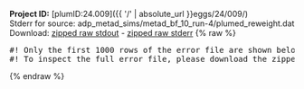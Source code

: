 **Project ID:** [plumID:24.009]({{ '/' | absolute_url }}eggs/24/009/)  
Stderr for source:  adp_metad_sims/metad_bf_10_run-4/plumed_reweight.dat   
Download: [zipped raw stdout](plumed_reweight.dat.plumed.stdout.txt.zip) - [zipped raw stderr](plumed_reweight.dat.plumed.stderr.txt.zip) 
{% raw %}
<pre>
#! Only the first 1000 rows of the error file are shown below
#! To inspect the full error file, please download the zipped raw stderr file above
</pre>
{% endraw %}
